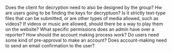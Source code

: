 Does the client for decryption need to also be designed by the group?
Hw are users going to be finding the keys for decryptuon?
Is it strictly text-type files that can be submitted, or are other types of media allowed, such as videos?
If videos or music are allowed, should there be a way to play them on the website?
What specific permissions does an admin have over a reporter?
How should the account making process work?
Do users need some kind of pre-approval to make an account?
Does account-making need to send an email confirmation to the user?
